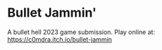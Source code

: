 # Bullet Jammin'

A bullet hell 2023 game submission. Play online at: https://c0mdra.itch.io/bullet-jammin
